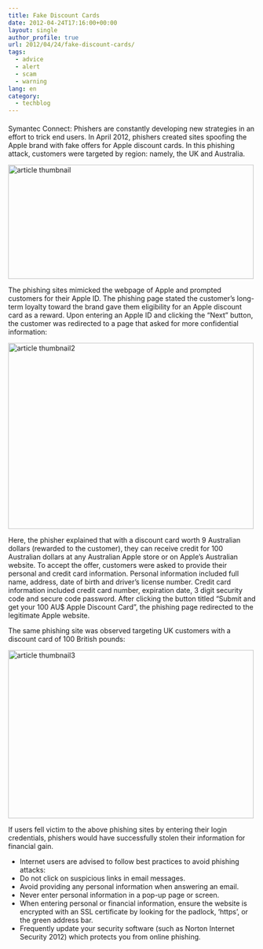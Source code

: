 ```yaml
---
title: Fake Discount Cards
date: 2012-04-24T17:16:00+00:00
layout: single
author_profile: true
url: 2012/04/24/fake-discount-cards/
tags:
  - advice
  - alert
  - scam
  - warning
lang: en
category: 
  - techblog
---
```

#### 

Symantec Connect: Phishers are constantly developing new strategies in an effort to trick end users. In April 2012, phishers created sites spoofing the Apple brand with fake offers for Apple discount cards. In this phishing attack, customers were targeted by region: namely, the UK and Australia. 

[<img title="article thumbnail" border="0" alt="article thumbnail" src="http://lh6.ggpht.com/-DU8taKYIkqY/T5bYyTly4hI/AAAAAAAAFow/zz-sxkrzUAA/article%252520thumbnail_thumb%25255B2%25255D.jpg?imgmax=800" width="500" height="232" />](http://lh6.ggpht.com/-y0RWmfJDCOE/T5bYwSnuk7I/AAAAAAAAFoo/dL0WLaBKomY/s1600-h/article%252520thumbnail%25255B4%25255D.jpg) 

The phishing sites mimicked the webpage of Apple and prompted customers for their Apple ID. The phishing page stated the customer’s long-term loyalty toward the brand gave them eligibility for an Apple discount card as a reward. Upon entering an Apple ID and clicking the “Next” button, the customer was redirected to a page that asked for more confidential information: 

[<img title="article thumbnail2" border="0" alt="article thumbnail2" src="http://lh6.ggpht.com/-_TtnUroUFTw/T5bY2wsQBKI/AAAAAAAAFpA/jtTkEfitv5A/article%252520thumbnail2_thumb%25255B2%25255D.jpg?imgmax=800" width="500" height="378" />](http://lh4.ggpht.com/-_6hKy6W5RgU/T5bY0s2PRRI/AAAAAAAAFo4/y5QVBEJ1mzc/s1600-h/article%252520thumbnail2%25255B4%25255D.jpg) 

Here, the phisher explained that with a discount card worth 9 Australian dollars (rewarded to the customer), they can receive credit for 100 Australian dollars at any Australian Apple store or on Apple’s Australian website. To accept the offer, customers were asked to provide their personal and credit card information. Personal information included full name, address, date of birth and driver’s license number. Credit card information included credit card number, expiration date, 3 digit security code and secure code password. After clicking the button titled “Submit and get your 100 AU$ Apple Discount Card”, the phishing page redirected to the legitimate Apple website. 

The same phishing site was observed targeting UK customers with a discount card of 100 British pounds: 

[<img title="article thumbnail3" border="0" alt="article thumbnail3" src="http://lh6.ggpht.com/-XLLP9P3tX5k/T5bY9hsBo3I/AAAAAAAAFpQ/McNFJxKjHkY/article%252520thumbnail3_thumb%25255B2%25255D.jpg?imgmax=800" width="500" height="342" />](http://lh3.ggpht.com/-BGYDTuuhUDU/T5bY6yhdKmI/AAAAAAAAFpI/It31Q1qfOp8/s1600-h/article%252520thumbnail3%25255B4%25255D.jpg) 

If users fell victim to the above phishing sites by entering their login credentials, phishers would have successfully stolen their information for financial gain. 

  * Internet users are advised to follow best practices to avoid phishing attacks: 
  * Do not click on suspicious links in email messages. 
  * Avoid providing any personal information when answering an email. 
  * Never enter personal information in a pop-up page or screen. 
  * When entering personal or financial information, ensure the website is encrypted with an SSL certificate by looking for the padlock, ‘https’, or the green address bar. 
  * Frequently update your security software (such as Norton Internet Security 2012) which protects you from online phishing.
